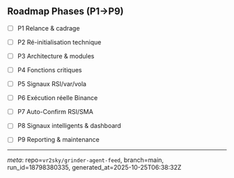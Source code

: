 ## Roadmap Phases (P1→P9)
- [ ] P1 Relance & cadrage
- [ ] P2 Ré-initialisation technique
- [ ] P3 Architecture & modules
- [ ] P4 Fonctions critiques
- [ ] P5 Signaux RSI/var/vola
- [ ] P6 Exécution réelle Binance
- [ ] P7 Auto-Confirm RSI/SMA
- [ ] P8 Signaux intelligents & dashboard
- [ ] P9 Reporting & maintenance



---
_meta_: repo=`vr2sky/grinder-agent-feed`, branch=main, run_id=18798380335, generated_at=2025-10-25T06:38:32Z
